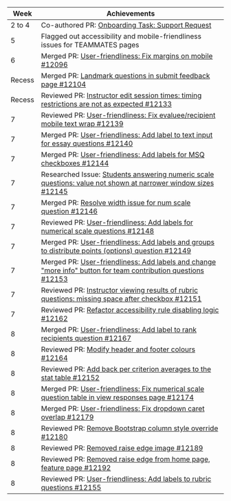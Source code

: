 | Week | Achievements                                                                                                                |
|------|-----------------------------------------------------------------------------------------------------------------------------|
| 2 to 4 | Co-authored PR: [Onboarding Task: Support Request](https://github.com/weiquu/teammates/pull/3) |
| 5      | Flagged out accessibility and mobile-friendliness issues for TEAMMATES pages |
| 6      | Merged PR: [User-friendliness: Fix margins on mobile #12096](https://github.com/TEAMMATES/teammates/pull/12096) |
| Recess | Merged PR: [Landmark questions in submit feedback page #12104](https://github.com/TEAMMATES/teammates/pull/12104) |
| Recess | Reviewed PR: [Instructor edit session times: timing restrictions are not as expected #12133](https://github.com/TEAMMATES/teammates/pull/12133) |
| 7      | Reviewed PR: [User-friendliness: Fix evaluee/recipient mobile text wrap #12139](https://github.com/TEAMMATES/teammates/pull/12139) |
| 7      | Merged PR: [User-friendliness: Add label to text input for essay questions #12140](https://github.com/TEAMMATES/teammates/pull/12140) |
| 7      | Merged PR: [User-friendliness: Add labels for MSQ checkboxes #12144](https://github.com/TEAMMATES/teammates/pull/12144) |
| 7      | Researched Issue: [Students answering numeric scale questions: value not shown at narrower window sizes #12145](https://github.com/TEAMMATES/teammates/issues/12145) |
| 7      | Merged PR: [Resolve width issue for num scale question #12146](https://github.com/TEAMMATES/teammates/pull/12146) |
| 7      | Reviewed PR: [User-friendliness: Add labels for numerical scale questions #12148](https://github.com/TEAMMATES/teammates/pull/12148) |
| 7      | Merged PR: [User-friendliness: Add labels and groups to distribute points (options) question #12149](https://github.com/TEAMMATES/teammates/pull/12149) |
| 7      | Merged PR: [User-friendliness: Add labels and change "more info" button for team contribution questions #12153](https://github.com/TEAMMATES/teammates/pull/12153) |
| 7      | Reviewed PR: [Instructor viewing results of rubric questions: missing space after checkbox #12151](https://github.com/TEAMMATES/teammates/pull/12151) |
| 7      | Reviewed PR: [Refactor accessibility rule disabling logic #12162](https://github.com/TEAMMATES/teammates/pull/12162) |
| 8      | Merged PR: [User-friendliness: Add label to rank recipients question #12167](https://github.com/TEAMMATES/teammates/pull/12167) |
| 8      | Reviewed PR: [Modify header and footer colours #12164](https://github.com/TEAMMATES/teammates/pull/12164) |
| 8      | Reviewed PR: [Add back per criterion averages to the stat table #12152](https://github.com/TEAMMATES/teammates/pull/12152) |
| 8      | Merged PR: [ User-friendliness: Fix numerical scale question table in view responses page #12174](https://github.com/TEAMMATES/teammates/pull/12174) |
| 8      | Merged PR: [User-friendliness: Fix dropdown caret overlap #12179](https://github.com/TEAMMATES/teammates/pull/12179) |
| 8      | Reviewed PR: [Remove Bootstrap column style override #12180](https://github.com/TEAMMATES/teammates/pull/12180) |
| 8      | Reviewed PR: [Removed raise edge image #12189](https://github.com/TEAMMATES/teammates/pull/12189) |
| 8      | Reviewed PR: [Removed raise edge from home page, feature page #12192](https://github.com/TEAMMATES/teammates/pull/12192) |
| 8      | Reviewed PR: [User-friendliness: Add labels to rubric questions #12155](https://github.com/TEAMMATES/teammates/pull/12155) |
